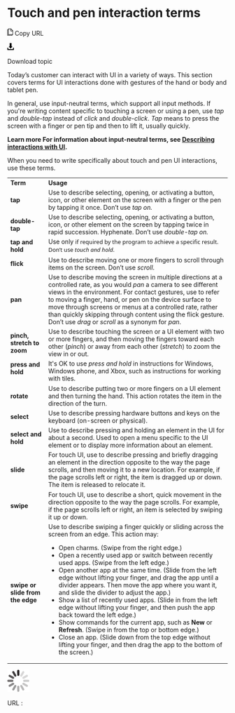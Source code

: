 ﻿# Touch and pen interaction terms

![Copy URL](media/touch-pen-interaction-terms/Copy.png)
Copy URL

![Download](media/touch-pen-interaction-terms/Download.png)

Download topic

Today’s
customer can interact with UI in a variety of ways. This section
covers terms for UI interactions done with gestures of
the hand or body and tablet pen. 

In general, use input-neutral terms, which support all input methods. If you're writing content specific to touching a screen or using a pen, use *tap* and *double-tap* instead of *click* and *double-click*. *Tap* means to press the screen with a finger or pen tip and then to lift it, usually quickly. 

**Learn more For information about input-neutral terms, see [Describing interactions with UI](https://worldready.cloudapp.net/Styleguide/Read?id=2700&topicid=26472).**

When you need to write specifically about touch and pen UI interactions, use these terms. 

<table>
<tbody>
<tr class="odd">
<td><b>Term</b></td>
<td><b>Usage</b></td>
</tr>
<tr class="even">
<td><div>
<b>tap</b>
</div></td>
<td><div>
Use to describe selecting, opening, or activating a button, icon, or other element on the screen with a finger or the pen by tapping it once. Don’t use <em>tap on.</em>
</div></td>
</tr>
<tr class="odd">
<td><div>
<b>double-tap</b>
</div></td>
<td><div>
Use to describe selecting, opening, or activating a button, icon, or other element on the screen by tapping twice in rapid succession. Hyphenate. Don’t use <em>double-tap on.</em>
</div></td>
</tr>
<tr class="even">
<td><div>
<b>tap and hold</b>
</div></td>
<td><div>
Use only <span style="font-family: Segoe UI; font-size: small;">if required by the program to achieve a specific result. Don’t use <em>touch and hold</em>.</span>
</div></td>
</tr>
<tr class="odd">
<td><div>
<strong><b>flick</b></strong>
</div></td>
<td><div>
Use to describe moving one or more fingers to scroll through items on the screen. Don’t use <em>scroll</em>.
</div></td>
</tr>
<tr class="even">
<td><div>
<b>pan</b>
</div></td>
<td><div>
Use to describe moving the screen in multiple directions at a controlled rate, as you would <em>pan</em> a camera to see different views in the environment. For contact gestures, use to refer to moving a finger, hand, or pen on the device surface to move through screens or menus at a controlled rate, rather than quickly skipping through content using the flick gesture. Don’t use <em>drag</em> or <em>scroll</em> as a synonym for <em>pan</em>.
</div></td>
</tr>
<tr class="odd">
<td><div>
<b>pinch, stretch to zoom</b>
</div></td>
<td><div>
Use to describe touching the screen or a UI element with two or more fingers, and then moving the fingers toward each other (<em>pinch</em>) or away from each other (<em>stretch</em>) to zoom the view in or out.
</div></td>
</tr>
<tr class="even">
<td><div>
<b>press and hold</b>
<p></p>
</div></td>
<td>It's OK to use <em>press and hold</em> in instructions for Windows, Windows phone, and Xbox, such as instructions for working with tiles.</td>
</tr>
<tr class="odd">
<td><div>
<b>rotate</b>
</div></td>
<td><div>
Use to describe putting two or more fingers on a UI element and then turning the hand. This action rotates the item in the direction of the turn. 
</div></td>
</tr>
<tr class="even">
<td><div>
<b>select</b>
</div></td>
<td><div>
Use to describe pressing hardware buttons and keys on the keyboard (on-screen or physical). 
</div></td>
</tr>
<tr class="odd">
<td><div>
<b>select and hold</b>
</div></td>
<td><div>
Use to describe pressing and holding an element in the UI for about a second. Used to open a menu specific to the UI element or to display more information about an element.
</div></td>
</tr>
<tr class="even">
<td><div>
<b>slide</b>
</div></td>
<td><div>
For touch UI, use to describe pressing and briefly dragging an element in the direction opposite to the way the page scrolls, and then moving it to a new location. For example, if the page scrolls left or right, the item is dragged up or down. The item is released to relocate it. 
</div></td>
</tr>
<tr class="odd">
<td><div>
<b>swipe</b>
</div></td>
<td><div>
For touch UI, use to describe a short, quick movement in the direction opposite to the way the page scrolls. For example, if the page scrolls left or right, an item is selected by swiping it up or down. 
</div></td>
</tr>
<tr class="even">
<td><div>
<b>swipe or slide from the edge</b>
</div></td>
<td><div>
Use to describe swiping a finger quickly or sliding across the screen from an edge. This action may:
</div>
<ul>
<li>Open charms. (Swipe from the right edge.)</li>
<li>Open a recently used app or switch between recently used apps. (Swipe from the left edge.) </li>
<li>Open another app at the same time. (Slide from the left edge without lifting your finger, and drag the app until a divider appears. Then move the app where you want it, and slide the divider to adjust the app.) </li>
<li>Show a list of recently used apps. (Slide in from the left edge without lifting your finger, and then push the app back toward the left edge.)</li>
<li>Show commands for the current app, such as <b>New</b> or <b>Refresh</b>. (Swipe in from the top or bottom edge.)</li>
<li>Close an app. (Slide down from the top edge without lifting your finger, and then drag the app to the bottom of the screen.)</li>
</ul></td>
</tr>
</tbody>
</table>

![In progress](media/touch-pen-interaction-terms/activity-large.gif)

URL :

